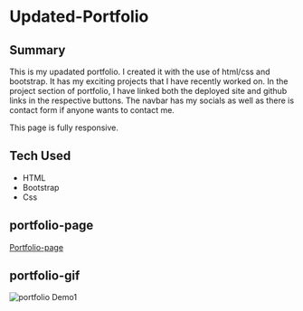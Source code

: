 # Updated-Portfolio
## Summary


This is my upadated portfolio. I created it with the use of html/css and bootstrap. It has my exciting projects that I have recently worked on. In the project section of portfolio, I have linked both the deployed site and github links in the respective buttons. The navbar has my socials as well as there is contact form if anyone wants to contact me.

This page is fully responsive.


## Tech Used
* HTML
* Bootstrap
* Css 



## portfolio-page

[Portfolio-page](https://shiprad25.github.io/Updated-Portfolio/)

## portfolio-gif
![portfolio Demo1](https://media.giphy.com/media/RlYL03MQ316s3xCkWu/giphy.gif)
